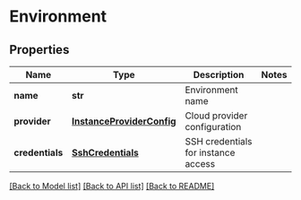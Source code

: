 # Environment

## Properties
Name | Type | Description | Notes
------------ | ------------- | ------------- | -------------
**name** | **str** | Environment name | 
**provider** | [**InstanceProviderConfig**](InstanceProviderConfig.md) | Cloud provider configuration | 
**credentials** | [**SshCredentials**](SshCredentials.md) | SSH credentials for instance access | 

[[Back to Model list]](../README.md#documentation-for-models) [[Back to API list]](../README.md#documentation-for-api-endpoints) [[Back to README]](../README.md)


